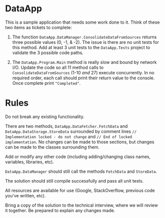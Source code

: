 # DataApp 

This is a sample application that needs some work done to it.  Think of these two items as tickets to complete:

1. The function `DataApp.DataManager.ConsolidateDataFromSources` returns three possible values (0, -1, & -2). The issue is there are no unit tests for this method. Add at least 3 unit tests to the `DataApp.Tests` project to validate the 3 possible code paths.

2. The `DataApp.Program.Main` method is really slow and bound by network I/O. Update the code so all 11 method calls to `ConsolidateDataFromSources` (1-10 *and* 27) execute concurrently. In no required order, each call should print their return value to the console. Once complete print `"Completed"`.


# Rules

Do not break any existing functionality.

There are two methods, `DataApp.DataFetcher.FetchData` and `DataApp.DataStorage.StoreData` surrounded by comment lines `// Implementation locked - do not change` and `// End of locked implementation`. No changes can be made to those sections, but changes can be made to the classes surrounding them. 

Add or modify any other code (including adding/changing class names, variables, libraries, etc).  

`DataApp.DataManager` should still call the methods `FetchData` and `StoreData`.

The solution should still compile successfully and pass all unit tests.

All resources are available for use (Google, StackOverflow, previous code you've written, etc).

Bring a copy of the solution to the technical interview, where we will review it together.  Be prepared to explain any changes made.